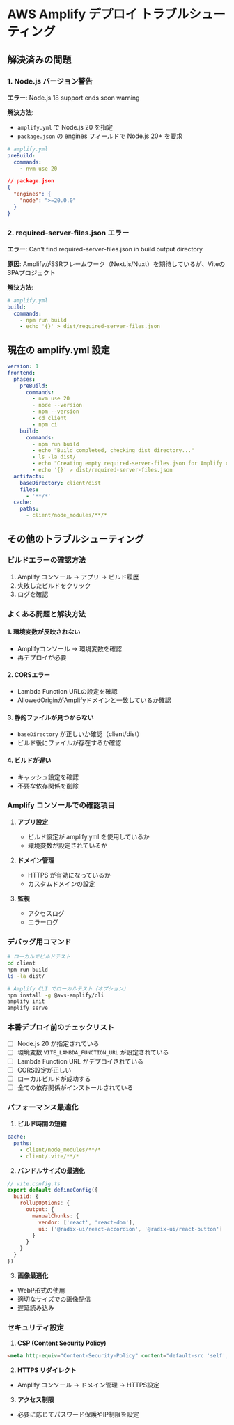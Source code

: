 # AWS Amplify デプロイ トラブルシューティング

## 解決済みの問題

### 1. Node.js バージョン警告
**エラー**: Node.js 18 support ends soon warning

**解決方法**:
- `amplify.yml` で Node.js 20 を指定
- `package.json` の engines フィールドで Node.js 20+ を要求

```yaml
# amplify.yml
preBuild:
  commands:
    - nvm use 20
```

```json
// package.json
{
  "engines": {
    "node": ">=20.0.0"
  }
}
```

### 2. required-server-files.json エラー
**エラー**: Can't find required-server-files.json in build output directory

**原因**: AmplifyがSSRフレームワーク（Next.js/Nuxt）を期待しているが、ViteのSPAプロジェクト

**解決方法**:
```yaml
# amplify.yml
build:
  commands:
    - npm run build
    - echo '{}' > dist/required-server-files.json
```

## 現在の amplify.yml 設定

```yaml
version: 1
frontend:
  phases:
    preBuild:
      commands:
        - nvm use 20
        - node --version
        - npm --version
        - cd client
        - npm ci
    build:
      commands:
        - npm run build
        - echo "Build completed, checking dist directory..."
        - ls -la dist/
        - echo "Creating empty required-server-files.json for Amplify compatibility..."
        - echo '{}' > dist/required-server-files.json
  artifacts:
    baseDirectory: client/dist
    files:
      - '**/*'
  cache:
    paths:
      - client/node_modules/**/*
```

## その他のトラブルシューティング

### ビルドエラーの確認方法
1. Amplify コンソール → アプリ → ビルド履歴
2. 失敗したビルドをクリック
3. ログを確認

### よくある問題と解決方法

#### 1. 環境変数が反映されない
- Amplifyコンソール → 環境変数を確認
- 再デプロイが必要

#### 2. CORSエラー
- Lambda Function URLの設定を確認
- AllowedOriginがAmplifyドメインと一致しているか確認

#### 3. 静的ファイルが見つからない
- `baseDirectory` が正しいか確認（client/dist）
- ビルド後にファイルが存在するか確認

#### 4. ビルドが遅い
- キャッシュ設定を確認
- 不要な依存関係を削除

### Amplify コンソールでの確認項目

1. **アプリ設定**
   - ビルド設定が amplify.yml を使用しているか
   - 環境変数が設定されているか

2. **ドメイン管理**
   - HTTPS が有効になっているか
   - カスタムドメインの設定

3. **監視**
   - アクセスログ
   - エラーログ

### デバッグ用コマンド

```bash
# ローカルでビルドテスト
cd client
npm run build
ls -la dist/

# Amplify CLI でローカルテスト（オプション）
npm install -g @aws-amplify/cli
amplify init
amplify serve
```

### 本番デプロイ前のチェックリスト

- [ ] Node.js 20 が指定されている
- [ ] 環境変数 `VITE_LAMBDA_FUNCTION_URL` が設定されている
- [ ] Lambda Function URL がデプロイされている
- [ ] CORS設定が正しい
- [ ] ローカルビルドが成功する
- [ ] 全ての依存関係がインストールされている

### パフォーマンス最適化

1. **ビルド時間の短縮**
```yaml
cache:
  paths:
    - client/node_modules/**/*
    - client/.vite/**/*
```

2. **バンドルサイズの最適化**
```javascript
// vite.config.ts
export default defineConfig({
  build: {
    rollupOptions: {
      output: {
        manualChunks: {
          vendor: ['react', 'react-dom'],
          ui: ['@radix-ui/react-accordion', '@radix-ui/react-button']
        }
      }
    }
  }
})
```

3. **画像最適化**
- WebP形式の使用
- 適切なサイズでの画像配信
- 遅延読み込み

### セキュリティ設定

1. **CSP (Content Security Policy)**
```html
<meta http-equiv="Content-Security-Policy" content="default-src 'self'; script-src 'self' 'unsafe-inline'; style-src 'self' 'unsafe-inline';">
```

2. **HTTPS リダイレクト**
- Amplify コンソール → ドメイン管理 → HTTPS設定

3. **アクセス制限**
- 必要に応じてパスワード保護やIP制限を設定
